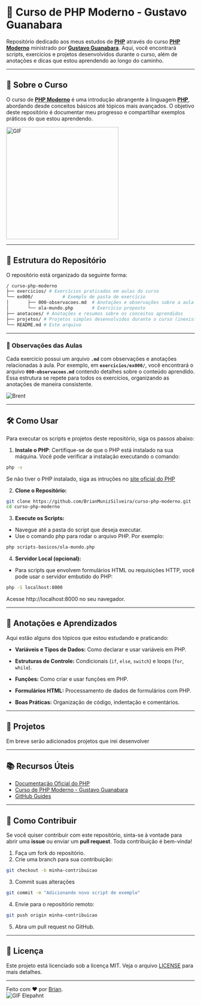 # 🐘 Curso de PHP Moderno - Gustavo Guanabara

Repositório dedicado aos meus estudos de **<a href="https://pt.wikipedia.org/wiki/PHP" target="_blank">PHP</a>** através do curso **[PHP Moderno](https://www.cursoemvideo.com/curso/curso-de-php-moderno-modulo-01/)** ministrado por **[Gustavo Guanabara](https://github.com/gustavoguanabara)**. Aqui, você encontrará scripts, exercícios e projetos desenvolvidos durante o curso, além de anotações e dicas que estou aprendendo ao longo do caminho.

---

## 🚀 Sobre o Curso

O curso de **[PHP Moderno](https://www.cursoemvideo.com/curso/curso-de-php-moderno-modulo-01/)** é uma introdução abrangente à linguagem **[PHP](https://pt.wikipedia.org/wiki/PHP)**, abordando desde conceitos básicos até tópicos mais avançados. O objetivo deste repositório é documentar meu progresso e compartilhar exemplos práticos do que estou aprendendo.

<img src="https://user-images.githubusercontent.com/100821/52362090-1a5bad00-2a40-11e9-9344-e71e6637c78c.gif" width="300" alt="GIF">

---

## 📂 Estrutura do Repositório

O repositório está organizado da seguinte forma:

```bash
/ curso-php-moderno
├── exercicios/ # Exercícios praticados em aulas do curso
└── ex000/           # Exemplo de pasta de exercício
│       ├── 000-observacoes.md  # Anotações e observações sobre a aula relacionada ao exercício
│       └── ola-mundo.php       # Exercício proposto
├── anotacoes/ # Anotações e resumos sobre os conceitos aprendidos
├── projetos/ # Projetos simples desenvolvidos durante o curso (inexistente por enquanto)
└── README.md # Este arquivo
```

---

### 📝 Observações das Aulas

Cada exercício possui um arquivo **`.md`** com observações e anotações relacionadas à aula. Por exemplo, em **`exercicios/ex000/`**, você encontrará o arquivo **`000-observacoes.md`** contendo detalhes sobre o conteúdo aprendido. Essa estrutura se repete para todos os exercícios, organizando as anotações de maneira consistente.

![Brent](https://media.tenor.com/myWhE0y5rTsAAAAM/brent-rambo-thumbs-up.gif)

---

## 🛠️ Como Usar

Para executar os scripts e projetos deste repositório, siga os passos abaixo:

1. **Instale o PHP**: Certifique-se de que o PHP está instalado na sua máquina. Você pode verificar a instalação executando o comando:
```bash
php -v
```

Se não tiver o PHP instalado, siga as intruções no [site oficial do PHP](https://www.php.net/manual/pt_BR/)

2. **Clone o Repositório:**
```bash
git clone https://github.com/BrianMunizSilveira/curso-php-moderno.git
cd curso-php-moderno 
```

3. **Execute os Scripts:**
 - Navegue até a pasta do script que deseja executar.
 - Use o comando php para rodar o arquivo PHP. Por exemplo:
```bash
php scripts-basicos/ola-mundo.php
```

4. **Servidor Local (opcional):**

- Para scripts que envolvem formulários HTML ou requisições HTTP, você pode usar o servidor embutido do PHP:

```bash
php -S localhost:8000
```

Acesse http://localhost:8000 no seu navegador.

---

## 📝 Anotações e Aprendizados

Aqui estão alguns dos tópicos que estou estudando e praticando:

- **Variáveis e Tipos de Dados:** Como declarar e usar variáveis em PHP.

- **Estruturas de Controle:** Condicionais (``if``, ``else``, ``switch``) e loops (``for``, ``while``).

- **Funções:** Como criar e usar funções em PHP.

- **Formulários HTML:** Processamento de dados de formulários com PHP.

- **Boas Práticas:** Organização de código, indentação e comentários.

---

## **🚧 Projetos**

Em breve serão adicionados projetos que irei desenvolver

--- 

## **📚 Recursos Úteis**

- [Documentação Oficial do PHP](https://www.php.net/manual/pt_BR/)
- [Curso de PHP Moderno - Gustavo Guanabara](https://www.cursoemvideo.com/curso/curso-de-php-moderno-modulo-01/)
- [GitHub Guides](https://docs.github.com/pt)
 
---

## **🤝 Como Contribuir**

Se você quiser contribuir com este repositório, sinta-se à vontade para abrir uma **issue** ou enviar um **pull request**. Toda contribuição é bem-vinda!

1. Faça um fork do repositório. 
2. Crie uma branch para sua contribuição:
```bash
git checkout -b minha-contribuicao
```
3. Commit suas alterações
```bash
git commit -m "Adicionando novo script de exemplo"
```
4. Envie para o repositório remoto:
```bash
git push origin minha-contribuicao
```
5. Abra um pull request no GitHub.

---

## **📄 Licença**

Este projeto está licenciado sob a licença MIT. Veja o arquivo [LICENSE](./LICENSE) para mais detalhes.

---

Feito com ❤️ por [Brian](https://github.com/BrianMunizSilveira).
<br />
<img src="https://mirror.math.princeton.edu/pub/php/images/ele-running.gif" alt="GIF Elepahnt">
